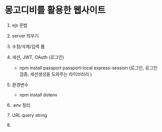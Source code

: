 # 몽고디비를 활용한 웹사이트

1. ejs 문법
2. server 띄우기
3. 수정/삭제/입력 폼
4. 세션, JWT, OAuth (로그인)
   * npm install passport passport-local express-session
   (로그인, 로그인 검증, 세션생성을 도와주는 라이브러리 )


5. 환경변수
   * npm install dotenv
6. .env 정리
7. URL query string
8. 